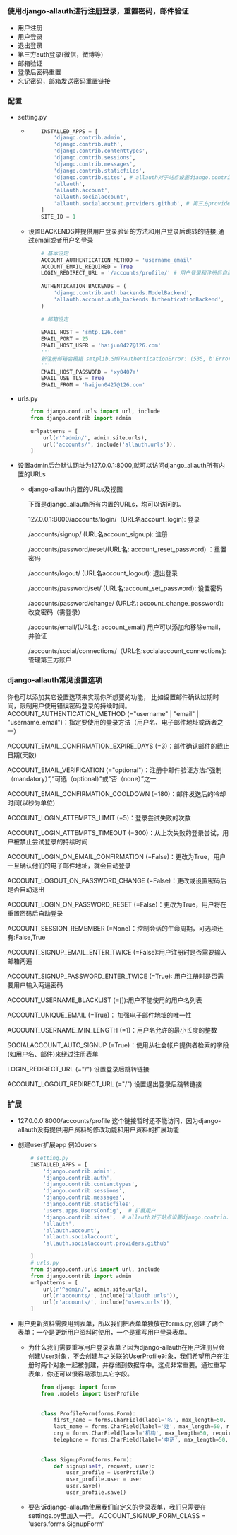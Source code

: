 ### 使用django-allauth进行注册登录，重置密码，邮件验证
- 用户注册
- 用户登录
- 退出登录
- 第三方auth登录(微信，微博等)
- 邮箱验证
- 登录后密码重置
- 忘记密码，邮箱发送密码重置链接

### 配置
- setting.py
    -   ```python
            INSTALLED_APPS = [
                'django.contrib.admin',
                'django.contrib.auth',
                'django.contrib.contenttypes',
                'django.contrib.sessions',
                'django.contrib.messages',
                'django.contrib.staticfiles',
                'django.contrib.sites', # allauth对于站点设置django.contrib.sites有依赖
                'allauth',
                'allauth.account',
                'allauth.socialaccount',
                'allauth.socialaccount.providers.github', # 第三方providers
            ]
            SITE_ID = 1
        ```
    - 设置BACKENDS并提供用户登录验证的方法和用户登录后跳转的链接,通过email或者用户名登录
    
        ```python
            # 基本设定
            ACCOUNT_AUTHENTICATION_METHOD = 'username_email'
            ACCOUNT_EMAIL_REQUIRED = True
            LOGIN_REDIRECT_URL = '/accounts/profile/' # 用户登录和注册后自动跳转的页面
            
            AUTHENTICATION_BACKENDS = (
                'django.contrib.auth.backends.ModelBackend',
                'allauth.account.auth_backends.AuthenticationBackend',
            )
            
            # 邮箱设定
            
            EMAIL_HOST = 'smtp.126.com'
            EMAIL_PORT = 25
            EMAIL_HOST_USER = 'haijun0427@126.com'
            '''
            新注册邮箱会报错 smtplib.SMTPAuthenticationError: (535, b'Error: authentication failed'),可以用授权码代替密码
            '''
            EMAIL_HOST_PASSWORD = 'xy0407a'
            EMAIL_USE_TLS = True
            EMAIL_FROM = 'haijun0427@126.com'
        ```
- urls.py
    ```python
        from django.conf.urls import url, include
        from django.contrib import admin
        
        urlpatterns = [
            url(r'^admin/', admin.site.urls),
            url('accounts/', include('allauth.urls')),
        ]

    ```
- 设置admin后台默认网址为127.0.0.1:8000,就可以访问django_allauth所有内置的URLs

    - django-allauth内置的URLs及视图

        下面是django_allauth所有内置的URLs，均可以访问的。
        
        127.0.0.1:8000/accounts/login/（URL名account_login): 登录
        
        /accounts/signup/ (URL名account_signup): 注册
        
        /accounts/password/reset/(URL名: account_reset_password) ：重置密码
        
        /accounts/logout/ (URL名account_logout): 退出登录
        
        /accounts/password/set/ (URL名:account_set_password): 设置密码 
        
        /accounts/password/change/ (URL名: account_change_password): 改变密码（需登录）
        
        /accounts/email/(URL名: account_email) 用户可以添加和移除email，并验证
        
        /accounts/social/connections/（URL名:socialaccount_connections): 管理第三方账户

### django-allauth常见设置选项
你也可以添加其它设置选项来实现你所想要的功能， 比如设置邮件确认过期时间，限制用户使用错误密码登录的持续时间。
ACCOUNT_AUTHENTICATION_METHOD (="username" | "email" | "username_email")：指定要使用的登录方法（用户名、电子邮件地址或两者之一）

ACCOUNT_EMAIL_CONFIRMATION_EXPIRE_DAYS (=3)：邮件确认邮件的截止日期(天数)

ACCOUNT_EMAIL_VERIFICATION (="optional")：注册中邮件验证方法:“强制（mandatory）”,“可选（optional）”或“否（none）”之一

ACCOUNT_EMAIL_CONFIRMATION_COOLDOWN (=180)：邮件发送后的冷却时间(以秒为单位)

ACCOUNT_LOGIN_ATTEMPTS_LIMIT (=5)：登录尝试失败的次数

ACCOUNT_LOGIN_ATTEMPTS_TIMEOUT (=300)：从上次失败的登录尝试，用户被禁止尝试登录的持续时间

ACCOUNT_LOGIN_ON_EMAIL_CONFIRMATION (=False)：更改为True，用户一旦确认他们的电子邮件地址，就会自动登录

ACCOUNT_LOGOUT_ON_PASSWORD_CHANGE (=False)：更改或设置密码后是否自动退出

ACCOUNT_LOGIN_ON_PASSWORD_RESET (=False)：更改为True，用户将在重置密码后自动登录

ACCOUNT_SESSION_REMEMBER (=None)：控制会话的生命周期，可选项还有:False,True

ACCOUNT_SIGNUP_EMAIL_ENTER_TWICE (=False):用户注册时是否需要输入邮箱两遍

ACCOUNT_SIGNUP_PASSWORD_ENTER_TWICE (=True): 用户注册时是否需要用户输入两遍密码

ACCOUNT_USERNAME_BLACKLIST (=[]):用户不能使用的用户名列表

ACCOUNT_UNIQUE_EMAIL (=True)： 加强电子邮件地址的唯一性

ACCOUNT_USERNAME_MIN_LENGTH (=1)：用户名允许的最小长度的整数

SOCIALACCOUNT_AUTO_SIGNUP (=True)：使用从社会帐户提供者检索的字段(如用户名、邮件)来绕过注册表单

LOGIN_REDIRECT_URL (="/") 设置登录后跳转链接

ACCOUNT_LOGOUT_REDIRECT_URL (="/") 设置退出登录后跳转链接


### 扩展
- 127.0.0.0:8000/accounts/profile 这个链接暂时还不能访问，因为django-allauth没有提供用户资料的修改功能和用户资料的扩展功能
- 创建user扩展app 例如users
    ```python
        # setting.py
        INSTALLED_APPS = [
            'django.contrib.admin',
            'django.contrib.auth',
            'django.contrib.contenttypes',
            'django.contrib.sessions',
            'django.contrib.messages',
            'django.contrib.staticfiles',
            'users.apps.UsersConfig',  # 扩展用户
            'django.contrib.sites',  # allauth对于站点设置django.contrib.sites有依赖
            'allauth',
            'allauth.account',
            'allauth.socialaccount',
            'allauth.socialaccount.providers.github'

        ]
        # urls.py 
        from django.conf.urls import url, include
        from django.contrib import admin
        urlpatterns = [
            url(r'^admin/', admin.site.urls),
            url(r'accounts/', include('allauth.urls')),
            url(r'accounts/', include('users.urls')),
        ]
    ```
    
- 用户更新资料需要用到表单，所以我们把表单单独放在forms.py,创建了两个表单：一个是更新用户资料时使用，一个是重写用户登录表单。
  - 为什么我们需要重写用户登录表单？因为django-allauth在用户注册只会创建User对象，不会创建与之关联的UserProfile对象，我们希望用户在注册时两个对象一起被创建，并存储到数据库中。这点非常重要。通过重写表单，你还可以很容易添加其它字段。
    ```python
        from django import forms
        from .models import UserProfile
        
        
        class ProfileForm(forms.Form):
            first_name = forms.CharField(label='名', max_length=50, required=False)
            last_name = forms.CharField(label='姓', max_length=50, required=False)
            org = forms.CharField(label='机构', max_length=50, required=False)
            telephone = forms.CharField(label='电话', max_length=50, required=False)
        
        
        class SignupForm(forms.Form):
            def signup(self, request, user):
                user_profile = UserProfile()
                user_profile.user = user
                user.save()
                user_profile.save()
    ```
  - 要告诉django-allauth使用我们自定义的登录表单，我们只需要在settings.py里加入一行。
    ACCOUNT_SIGNUP_FORM_CLASS = 'users.forms.SignupForm'